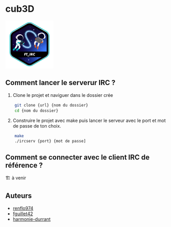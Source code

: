 # cub3D

<img src="https://github.com/mcombeau/mcombeau/blob/main/42_badges/ft_irce.png?raw=true" alt="ft_irc 42 project badge"/>

## Comment lancer le serverur IRC ?

1. Clone le projet et naviguer dans le dossier crée

```bash
	git clone {url} {nom du dossier}
	cd {nom du dossier}
```

2. Construire le projet avec make puis lancer le serveur avec le port et mot de passe de ton choix.

```bash
	make
	./ircserv {port} {mot de passe]
```

## Comment se connecter avec le client IRC de référence ?

🏗️ à venir

## Auteurs

- [renflo974](https://github.com/renflo974)
- [fguillet42](https://github.com/fguillet42)
- [harmonie-durrant](https://www.github.com/harmonie-durrant)

